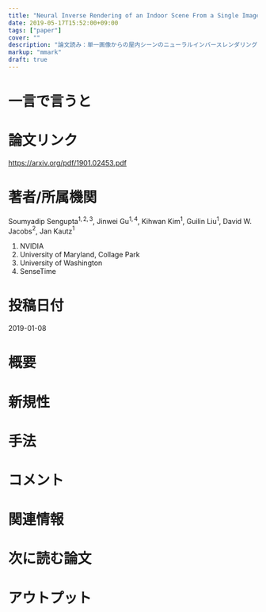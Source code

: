 ```yaml
---
title: "Neural Inverse Rendering of an Indoor Scene From a Single Image"
date: 2019-05-17T15:52:00+09:00
tags: ["paper"]
cover: ""
description: "論文読み：単一画像からの屋内シーンのニューラルインバースレンダリング"
markup: "mmark"
draft: true
---
```

# 一言で言うと


# 論文リンク
https://arxiv.org/pdf/1901.02453.pdf

# 著者/所属機関
Soumyadip Sengupta$^{1, 2, 3}$, Jinwei Gu$^{1, 4}$, Kihwan Kim$^1$, Guilin Liu$^1$, David W. Jacobs$^2$, Jan Kautz$^1$

1. NVIDIA
1. University of Maryland, Collage Park
1. University of Washington
1. SenseTime

# 投稿日付
2019-01-08

# 概要

# 新規性

# 手法

# コメント

# 関連情報

# 次に読む論文

# アウトプット

